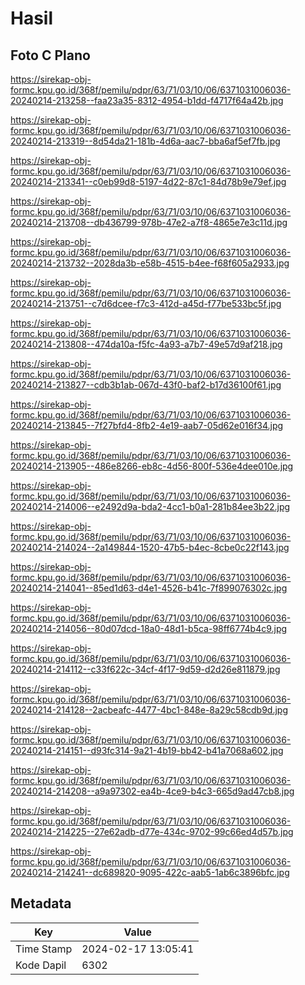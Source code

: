 # Hasil

## Foto C Plano

https://sirekap-obj-formc.kpu.go.id/368f/pemilu/pdpr/63/71/03/10/06/6371031006036-20240214-213258--faa23a35-8312-4954-b1dd-f4717f64a42b.jpg

https://sirekap-obj-formc.kpu.go.id/368f/pemilu/pdpr/63/71/03/10/06/6371031006036-20240214-213319--8d54da21-181b-4d6a-aac7-bba6af5ef7fb.jpg

https://sirekap-obj-formc.kpu.go.id/368f/pemilu/pdpr/63/71/03/10/06/6371031006036-20240214-213341--c0eb99d8-5197-4d22-87c1-84d78b9e79ef.jpg

https://sirekap-obj-formc.kpu.go.id/368f/pemilu/pdpr/63/71/03/10/06/6371031006036-20240214-213708--db436799-978b-47e2-a7f8-4865e7e3c11d.jpg

https://sirekap-obj-formc.kpu.go.id/368f/pemilu/pdpr/63/71/03/10/06/6371031006036-20240214-213732--2028da3b-e58b-4515-b4ee-f68f605a2933.jpg

https://sirekap-obj-formc.kpu.go.id/368f/pemilu/pdpr/63/71/03/10/06/6371031006036-20240214-213751--c7d6dcee-f7c3-412d-a45d-f77be533bc5f.jpg

https://sirekap-obj-formc.kpu.go.id/368f/pemilu/pdpr/63/71/03/10/06/6371031006036-20240214-213808--474da10a-f5fc-4a93-a7b7-49e57d9af218.jpg

https://sirekap-obj-formc.kpu.go.id/368f/pemilu/pdpr/63/71/03/10/06/6371031006036-20240214-213827--cdb3b1ab-067d-43f0-baf2-b17d36100f61.jpg

https://sirekap-obj-formc.kpu.go.id/368f/pemilu/pdpr/63/71/03/10/06/6371031006036-20240214-213845--7f27bfd4-8fb2-4e19-aab7-05d62e016f34.jpg

https://sirekap-obj-formc.kpu.go.id/368f/pemilu/pdpr/63/71/03/10/06/6371031006036-20240214-213905--486e8266-eb8c-4d56-800f-536e4dee010e.jpg

https://sirekap-obj-formc.kpu.go.id/368f/pemilu/pdpr/63/71/03/10/06/6371031006036-20240214-214006--e2492d9a-bda2-4cc1-b0a1-281b84ee3b22.jpg

https://sirekap-obj-formc.kpu.go.id/368f/pemilu/pdpr/63/71/03/10/06/6371031006036-20240214-214024--2a149844-1520-47b5-b4ec-8cbe0c22f143.jpg

https://sirekap-obj-formc.kpu.go.id/368f/pemilu/pdpr/63/71/03/10/06/6371031006036-20240214-214041--85ed1d63-d4e1-4526-b41c-7f899076302c.jpg

https://sirekap-obj-formc.kpu.go.id/368f/pemilu/pdpr/63/71/03/10/06/6371031006036-20240214-214056--80d07dcd-18a0-48d1-b5ca-98ff6774b4c9.jpg

https://sirekap-obj-formc.kpu.go.id/368f/pemilu/pdpr/63/71/03/10/06/6371031006036-20240214-214112--c33f622c-34cf-4f17-9d59-d2d26e811879.jpg

https://sirekap-obj-formc.kpu.go.id/368f/pemilu/pdpr/63/71/03/10/06/6371031006036-20240214-214128--2acbeafc-4477-4bc1-848e-8a29c58cdb9d.jpg

https://sirekap-obj-formc.kpu.go.id/368f/pemilu/pdpr/63/71/03/10/06/6371031006036-20240214-214151--d93fc314-9a21-4b19-bb42-b41a7068a602.jpg

https://sirekap-obj-formc.kpu.go.id/368f/pemilu/pdpr/63/71/03/10/06/6371031006036-20240214-214208--a9a97302-ea4b-4ce9-b4c3-665d9ad47cb8.jpg

https://sirekap-obj-formc.kpu.go.id/368f/pemilu/pdpr/63/71/03/10/06/6371031006036-20240214-214225--27e62adb-d77e-434c-9702-99c66ed4d57b.jpg

https://sirekap-obj-formc.kpu.go.id/368f/pemilu/pdpr/63/71/03/10/06/6371031006036-20240214-214241--dc689820-9095-422c-aab5-1ab6c3896bfc.jpg


## Metadata

| Key        | Value               |
| ---------- | ------------------- |
| Time Stamp | 2024-02-17 13:05:41 |
| Kode Dapil | 6302                |



